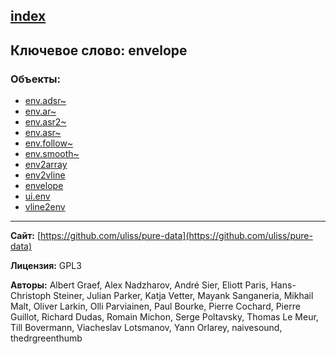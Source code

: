 [index](../index.html)
---

## Ключевое слово: envelope

### Объекты:
* [env.adsr~](../env.adsr~.html)
* [env.ar~](../env.ar~.html)
* [env.asr2~](../env.asr2~.html)
* [env.asr~](../env.asr~.html)
* [env.follow~](../env.follow~.html)
* [env.smooth~](../env.smooth~.html)
* [env2array](../env2array.html)
* [env2vline](../env2vline.html)
* [envelope](../envelope.html)
* [ui.env](../ui.env.html)
* [vline2env](../vline2env.html)

---
**Сайт:** [https://github.com/uliss/pure-data](https://github.com/uliss/pure-data)

**Лицензия:** GPL3

**Авторы:** Albert Graef, Alex Nadzharov, André Sier, Eliott Paris, Hans-Christoph Steiner, Julian Parker, Katja Vetter, Mayank Sanganeria, Mikhail Malt, Oliver Larkin, Olli Parviainen, Paul Bourke, Pierre Cochard, Pierre Guillot, Richard Dudas, Romain Michon, Serge Poltavsky, Thomas Le Meur, Till Bovermann, Viacheslav Lotsmanov, Yann Orlarey, naivesound, thedrgreenthumb
